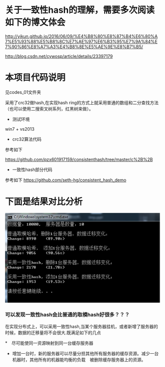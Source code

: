 # 关于一致性hash的理解，需要多次阅读如下的博文体会

http://yikun.github.io/2016/06/09/%E4%B8%80%E8%87%B4%E6%80%A7%E5%93%88%E5%B8%8C%E7%AE%97%E6%B3%95%E7%9A%84%E7%90%86%E8%A7%A3%E4%B8%8E%E5%AE%9E%E8%B7%B5/

http://blog.csdn.net/cywosp/article/details/23397179


# 本项目代码说明

见codes_01文件夹

采用了crc32做hash,在实现hash ring的方式上就采用普通的数组和二分查找方法（也可以使用二搜索叉树系列，红黑树来做）。

* 测试环境

win7 + vs2013

* crc32算法代码

参考如下

https://github.com/pzx601917159/consistenthash/tree/master/c%2B%2B

* 一致性hash部分代码

参考如下
https://github.com/seth-hg/consistent_hash_demo

# 下面是结果对比分析
![](./screenshot/ans.png)

### 可以发现一致性hash会比普通的取模hash好很多？？？

在实现分布式上，可以采用一致性hash,当某个服务器挂机，或者新增了服务器的时候，数据的迁移量将不会很大.既满足如下的几点

*　尽可能使同一资源映射到同一台缓存服务器

* 增加一台时，新的服务器可以尽量分担其他所有服务器的缓存资源。减少一台机器时，其他所有的机器能均衡的负载　被删除缓存服务器上的资源。